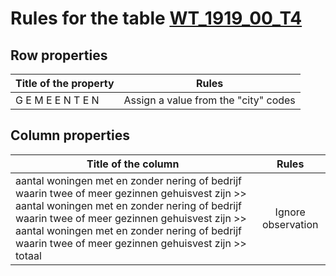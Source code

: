 # Rules for the table [WT_1919_00_T4](https://github.com/cgueret/DataDump/blob/master/xls-marked/WT_1919_00_T4_marked.xls?raw=true)
## Row properties
| Title of the property | Rules |
| --------------------- |:-----:|
| G E M E E N T E N | Assign a value from the "city" codes |
## Column properties
| Title of the column | Rules |
| --------------------- |:-----:|
| aantal woningen met en zonder nering of bedrijf waarin twee of meer gezinnen gehuisvest zijn >> aantal woningen met en zonder nering of bedrijf waarin twee of meer gezinnen gehuisvest zijn >> aantal woningen met en zonder nering of bedrijf waarin twee of meer gezinnen gehuisvest zijn >> totaal | Ignore observation |
